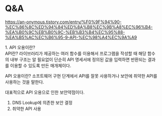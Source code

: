 # Q&A

https://an-onymous.tistory.com/entry/%F0%9F%94%90-%EC%86%8C%ED%94%84%ED%8A%B8%EC%9B%A8%EC%96%B4-%EA%B0%9C%EB%B0%9C-%EB%B3%B4%EC%95%88-%EA%B5%AC%EC%B6%95-9-API-%EC%98%A4%EC%9A%A9

<p>
1. API 오용이란?
<br>
API란? 라이브러리가 제공하는 여러 함수를 이용해서 프로그램을 작성할 때 해당 함수의 내부 구조는 알 필요없이 단순히 API 명세서에 정의된 값을 입력하면 반환되는 결과를 이용할 수 있도록 만든 매개체이다.

API 오용이란? 소프트웨어 구현 단계에서 API를 잘못 사용하거나 보안에 취약한 API를 사용하는 것을 말한다.

대표적으로 API 오용으로 인한 보안약점이다.
1. DNS Lookup에 의존한 보안 결정
2. 취약한 API 사용